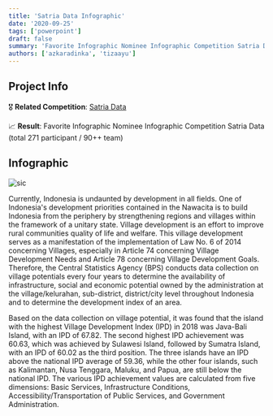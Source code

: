 ```yaml
---
title: 'Satria Data Infographic'
date: '2020-09-25'
tags: ['powerpoint']
draft: false
summary: 'Favorite Infographic Nominee Infographic Competition Satria Data'
authors: ['azkaradinka', 'tizaayu']
---
```


## Project Info

🎖 **Related Competition**: [Satria Data](https://satriadata.kemdikbud.go.id/)

📈 **Result**: Favorite Infographic Nominee Infographic Competition Satria Data (total 271 participant / 90++ team)

## Infographic

![sic](/static/images/projects/sic-1.png)

Currently, Indonesia is undaunted by development in all fields. One of Indonesia's development priorities contained in the Nawacita is to build Indonesia from the periphery by strengthening regions and villages within the framework of a unitary state. Village development is an effort to improve rural communities quality of life and welfare. This village development serves as a manifestation of the implementation of Law No. 6 of 2014 concerning Villages, especially in Article 74 concerning Village Development Needs and Article 78 concerning Village Development Goals. Therefore, the Central Statistics Agency (BPS) conducts data collection on village potentials every four years to determine the availability of infrastructure, social and economic potential owned by the administration at the village/kelurahan, sub-district, district/city level throughout Indonesia and to determine the development index of an area. 

Based on the data collection on village potential, it was found that the island with the highest Village Development Index (IPD) in 2018 was Java-Bali Island, with an IPD of 67.82. The second highest IPD achievement was 60.63, which was achieved by Sulawesi Island, followed by Sumatra Island, with an IPD of 60.02 as the third position. The three islands have an IPD above the national IPD average of 59.36, while the other four islands, such as Kalimantan, Nusa Tenggara, Maluku, and Papua, are still below the national IPD. The various IPD achievement values are calculated from five dimensions: Basic Services, Infrastructure Conditions, Accessibility/Transportation of Public Services, and Government Administration.